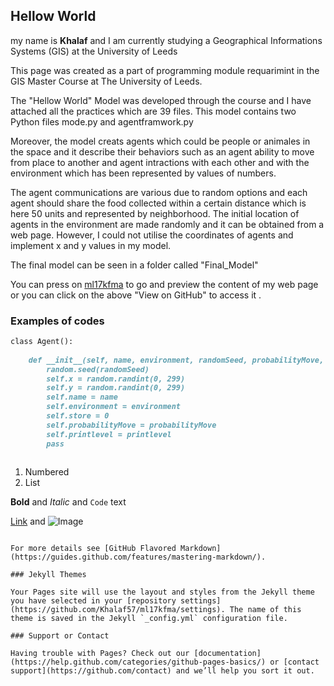 ## Hellow World
my name is **Khalaf** and I am currently studying a Geographical Informations Systems (GIS) at the University of Leeds 


This page was created as a part of programming module requarimint in the GIS Master Course at The University of Leeds.

The "Hellow World" Model was developed through the course and I have attached all the practices which are 39 files. 
This model contains two Python files mode.py and agentframwork.py  

Moreover, the model creats agents which could be people or animales in the space and it describe their behaviors
such as an agent ability to move from place to another and agent  intractions with each other and with the environment
which has been represented by values of numbers. 

The agent communications are various due to random options and each agent should share the food collected within a certain distance which is here 50 units and represented by neighborhood. 
The initial location of agents in the environment  are made randomly and it can be obtained from a web page.
However, I could not utilise the coordinates of agents and implement x and y values in my model.


The final model can be seen in a folder called "Final_Model"

You can press on [ml17kfma](https://github.com/Khalaf57/ml17kfma/tree/master/Python%20Scripts) to go and preview the content of my
web page or you can click on the above  "View on GitHub" to access it .




### Examples of codes 


```markdown
class Agent():
    
    def __init__(self, name, environment, randomSeed, probabilityMove, printlevel):
        random.seed(randomSeed)
        self.x = random.randint(0, 299)
        self.y = random.randint(0, 299)
        self.name = name
        self.environment = environment
        self.store = 0
        self.probabilityMove = probabilityMove
        self.printlevel = printlevel
        pass
    
```



1. Numbered
2. List

**Bold** and _Italic_ and `Code` text

[Link](url) and ![Image](src)
```

For more details see [GitHub Flavored Markdown](https://guides.github.com/features/mastering-markdown/).

### Jekyll Themes

Your Pages site will use the layout and styles from the Jekyll theme you have selected in your [repository settings](https://github.com/Khalaf57/ml17kfma/settings). The name of this theme is saved in the Jekyll `_config.yml` configuration file.

### Support or Contact

Having trouble with Pages? Check out our [documentation](https://help.github.com/categories/github-pages-basics/) or [contact support](https://github.com/contact) and we’ll help you sort it out.
